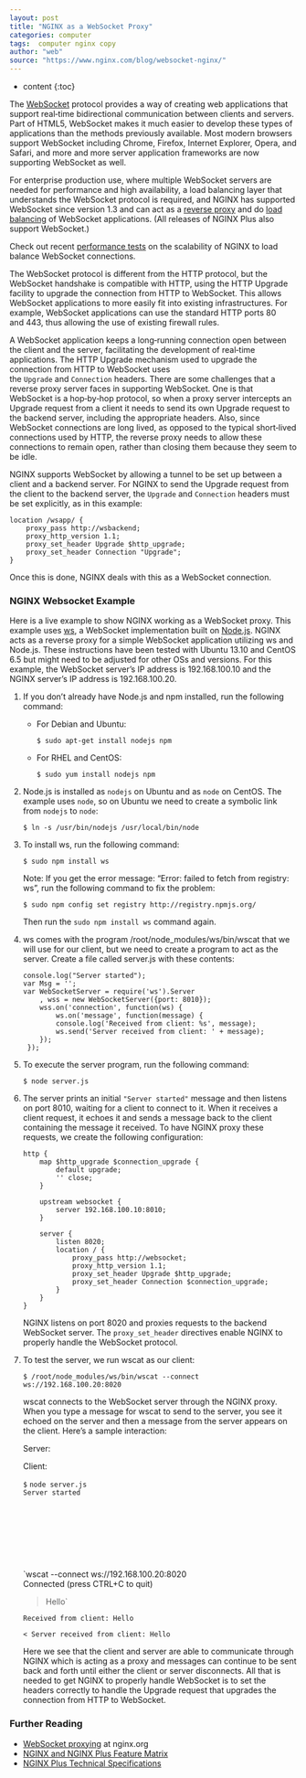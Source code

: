 ```yaml
---
layout: post
title: "NGINX as a WebSocket Proxy"
categories: computer
tags:  computer nginx copy
author: "web"
source: "https://www.nginx.com/blog/websocket-nginx/"
---
```


* content
{:toc}


  

The [WebSocket](http://www.websocket.org/ "websocket.org") protocol provides a way of creating web applications that support real‑time bidirectional communication between clients and servers. Part of HTML5, WebSocket makes it much easier to develop these types of applications than the methods previously available. Most modern browsers support WebSocket including Chrome, Firefox, Internet Explorer, Opera, and Safari, and more and more server application frameworks are now supporting WebSocket as well.

For enterprise production use, where multiple WebSocket servers are needed for performance and high availability, a load balancing layer that understands the WebSocket protocol is required, and NGINX has supported WebSocket since version 1.3 and can act as a [reverse proxy](https://www.nginx.com/resources/admin-guide/reverse-proxy "NGINX Reverse Proxy") and do [load balancing](https://www.nginx.com/products/application-load-balancing/ "Application Load Balancing with NGINX Plus") of WebSocket applications. (All releases of NGINX Plus also support WebSocket.)

Check out recent [performance tests](https://www.nginx.com/blog/nginx-websockets-performance/) on the scalability of NGINX to load balance WebSocket connections.

The WebSocket protocol is different from the HTTP protocol, but the WebSocket handshake is compatible with HTTP, using the HTTP Upgrade facility to upgrade the connection from HTTP to WebSocket. This allows WebSocket applications to more easily fit into existing infrastructures. For example, WebSocket applications can use the standard HTTP ports 80 and 443, thus allowing the use of existing firewall rules.

A WebSocket application keeps a long‑running connection open between the client and the server, facilitating the development of real‑time applications. The HTTP Upgrade mechanism used to upgrade the connection from HTTP to WebSocket uses the `Upgrade` and `Connection` headers. There are some challenges that a reverse proxy server faces in supporting WebSocket. One is that WebSocket is a hop‑by‑hop protocol, so when a proxy server intercepts an Upgrade request from a client it needs to send its own Upgrade request to the backend server, including the appropriate headers. Also, since WebSocket connections are long lived, as opposed to the typical short‑lived connections used by HTTP, the reverse proxy needs to allow these connections to remain open, rather than closing them because they seem to be idle.

NGINX supports WebSocket by allowing a tunnel to be set up between a client and a backend server. For NGINX to send the Upgrade request from the client to the backend server, the `Upgrade` and `Connection` headers must be set explicitly, as in this example:

    location /wsapp/ {
        proxy_pass http://wsbackend;
        proxy_http_version 1.1;
        proxy_set_header Upgrade $http_upgrade;
        proxy_set_header Connection "Upgrade";
    }

Once this is done, NGINX deals with this as a WebSocket connection.
<!--more-->

### NGINX Websocket Example

Here is a live example to show NGINX working as a WebSocket proxy. This example uses [ws](https://github.com/einaros/ws), a WebSocket implementation built on [Node.js](http://nodejs.org/). NGINX acts as a reverse proxy for a simple WebSocket application utilizing ws and Node.js. These instructions have been tested with Ubuntu 13.10 and CentOS 6.5 but might need to be adjusted for other OSs and versions. For this example, the WebSocket server’s IP address is 192.168.100.10 and the NGINX server’s IP address is 192.168.100.20.

1.  If you don’t already have Node.js and npm installed, run the following command:
    
    *   For Debian and Ubuntu:
        
            $ sudo apt-get install nodejs npm
        
    *   For RHEL and CentOS:
        
            $ sudo yum install nodejs npm
        
2.  Node.js is installed as `nodejs` on Ubuntu and as `node` on CentOS. The example uses `node`, so on Ubuntu we need to create a symbolic link from `nodejs` to `node`:
    
        $ ln -s /usr/bin/nodejs /usr/local/bin/node
    
3.  To install ws, run the following command:
    
        $ sudo npm install ws
    
    Note: If you get the error message: “Error: failed to fetch from registry: ws”, run the following command to fix the problem:
    
        $ sudo npm config set registry http://registry.npmjs.org/
    
    Then run the `sudo npm install ws` command again.
    
4.  ws comes with the program /root/node_modules/ws/bin/wscat that we will use for our client, but we need to create a program to act as the server. Create a file called server.js with these contents:
    
        console.log("Server started");
        var Msg = '';
        var WebSocketServer = require('ws').Server
            , wss = new WebSocketServer({port: 8010});
            wss.on('connection', function(ws) {
                ws.on('message', function(message) {
                console.log('Received from client: %s', message);
                ws.send('Server received from client: ' + message);
            });
         });
    
5.  To execute the server program, run the following command:
    
        $ node server.js
    
6.  The server prints an initial `"Server started"` message and then listens on port 8010, waiting for a client to connect to it. When it receives a client request, it echoes it and sends a message back to the client containing the message it received. To have NGINX proxy these requests, we create the following configuration:
    
        http {
            map $http_upgrade $connection_upgrade {
                default upgrade;
                '' close;
            }
         
            upstream websocket {
                server 192.168.100.10:8010;
            }
         
            server {
                listen 8020;
                location / {
                    proxy_pass http://websocket;
                    proxy_http_version 1.1;
                    proxy_set_header Upgrade $http_upgrade;
                    proxy_set_header Connection $connection_upgrade;
                }
            }
        }
    
    NGINX listens on port 8020 and proxies requests to the backend WebSocket server. The `proxy_set_header` directives enable NGINX to properly handle the WebSocket protocol.
    
7.  To test the server, we run wscat as our client:
    
        $ /root/node_modules/ws/bin/wscat --connect ws://192.168.100.20:8020
    
    wscat connects to the WebSocket server through the NGINX proxy. When you type a message for wscat to send to the server, you see it echoed on the server and then a message from the server appears on the client. Here’s a sample interaction:
    
    Server:
    
    Client:
    
    `$` `node server.js `  
    `Server started`
    
       
     
    
       
       
     
    
    `wscat --connect ws://192.168.100.20:8020  
    Connected (press CTRL+C to quit)  
    > Hello`
    
    `Received from client: Hello`
    
    `< Server received from client: Hello`
    
    Here we see that the client and server are able to communicate through NGINX which is acting as a proxy and messages can continue to be sent back and forth until either the client or server disconnects. All that is needed to get NGINX to properly handle WebSocket is to set the headers correctly to handle the Upgrade request that upgrades the connection from HTTP to WebSocket.
    

### Further Reading

*   [WebSocket proxying](http://nginx.org/en/docs/http/websocket.html) at nginx.org
*   [NGINX and NGINX Plus Feature Matrix](https://www.nginx.com/products/feature-matrix/)
*   [NGINX Plus Technical Specifications](https://www.nginx.com/products/technical-specs/)


















